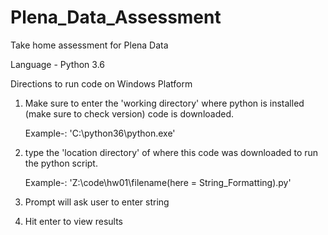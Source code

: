 # Plena_Data_Assessment
Take home assessment for Plena Data

Language - Python 3.6

Directions to run code on Windows Platform
1. Make sure to enter the 'working directory' where python is installed (make sure to check version) code is downloaded.

      Example-: 'C:\python36\python.exe'

2. type the 'location directory' of where this code was downloaded to run the python script.

      Example-: 'Z:\code\hw01\filename(here = String_Formatting).py'

3. Prompt will ask user to enter string

4. Hit enter to view results
